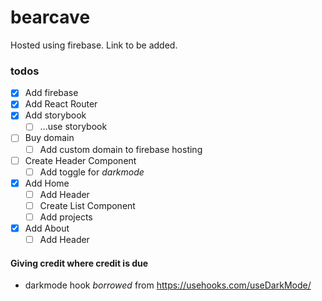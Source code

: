 # bearcave

Hosted using firebase. Link to be added.

### todos

- [x] Add firebase
- [x] Add React Router
- [x] Add storybook
  - [ ] ...use storybook
- [ ] Buy domain
  - [ ] Add custom domain to firebase hosting
- [ ] Create Header Component
  - [ ] Add toggle for _darkmode_
- [x] Add Home
  - [ ] Add Header
  - [ ] Create List Component
  - [ ] Add projects
- [x] Add About
  - [ ] Add Header

#### Giving credit where credit is due

- darkmode hook _borrowed_ from https://usehooks.com/useDarkMode/


